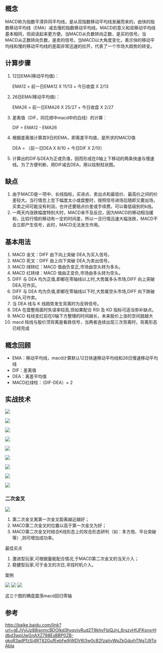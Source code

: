 概念
------

MACD称为指数平滑异同平均线，是从双指数移动平均线发展而来的，由快的指数移动平均线（EMA）减去慢的指数移动平均线，MACD的意义和双移动平均线基本相同，但阅读起来更方便。当MACD从负数转向正数，是买的信号。当MACD从正数转向负数，是卖的信号。当MACD以大角度变化，表示快的移动平均线和慢的移动平均线的差距非常迅速的拉开，代表了一个市场大趋势的转变。

计算步骤
------

1. 12日EMA(移动平均值)：

	EMA12 = 前一日EMA12 X 11/13 + 今日收盘 X 2/13
2. 26日EMA(移动平均值)：

	EMA26 = 前一日EMA26 X 25/27 + 今日收盘 X 2/27
3. 差离值（DIF，同花顺中macd中的白线）的计算：

	DIF = EMA12 - EMA26
4. 根据差离值计算其9日的EMA，即离差平均值，是所求的MACD值

	DEA = （前一日DEA X 8/10 + 今日DIF X 2/10）
5. 计算出的DIF与DEA为正或负值，因而形成在0轴上下移动的两条快速与慢速线。为了方便判断，用DIF减去DEA，用以绘制柱状图。

缺点
------

1. 由于MACD是一项中、长线指标，买进点、卖出点和最低价、最高价之间的价差较大。当行情忽上忽下幅度太小或盘整时，按照信号进场后随即又要出场，买卖之间可能没有利润，也许还要赔点价差或手续费。可以看低级别的k线。
2. 一两天内涨跌幅度特别大时，MACD来不及反应，因为MACD的移动相当缓和，比较行情的移动有一定的时间差，所以一旦行情迅速大幅涨跌，MACD不会立即产生信号，此时，MACD无法发生作用。

基本用法
------

1. MACD 金叉：DIFF 由下向上突破 DEA,为买入信号。
2. MACD 死叉：DIFF 由上向下突破 DEA,为卖出信号。
3. MACD 绿转红：MACD 值由负变正,市场由空头转为多头。
4. MACD 红转绿：MACD 值由正变负,市场由多头转为空头。
5. DIFF 与 DEA 均为正值,即都在零轴线以上时,大势属多头市场,DIFF 向上突破 DEA,可作买。
6. DIFF 与 DEA 均为负值,即都在零轴线以下时,大势属空头市场,DIFF 向下跌破 DEA,可作卖。
7. 当 DEA 线与 K 线趋势发生背离时为反转信号。
8. DEA 在盘整局面时失误率较高,但如果配合 RSI 及 KD 指标可适当弥补缺点。
9. MACD 柱线变红前在0轴下方整理的时间越长，未来股价上涨的空间就越大
10. macd 柱线与股价顶背离是看跌信号，当两者连续出现三次背离时，背离形态已经完成

概念回顾
------

* EMA：移动平均线，macd计算默认12日快速移动平均线和26日慢速移动平均线
* DIF：差离值
* DEA：离差平均值
* MACD红绿柱：（DIF-DEA）× 2

实战技术
------
![](http://www.net767.com/gupiao/UploadFiles_2010/200903/2009032414121672.gif)

![](http://www.net767.com/gupiao/UploadFiles_2010/201004/2010042017300828.gif)

![](http://www.net767.com/gupiao/UploadFiles_2010/201004/2010042017302017.gif)

![](http://www.net767.com/gupiao/UploadFiles_2010/201004/2010042017310879.gif)

![](http://www.net767.com/gupiao/UploadFiles_2010/201004/2010042017313352.gif)

![](http://www.net767.com/gupiao/UploadFiles_2010/201004/2010042017314927.gif)

![](http://www.net767.com/gupiao/UploadFiles_2010/201004/2010042017322379.gif)

![](http://www.net767.com/gupiao/UploadFiles_2010/200903/2009031018390175.gif)

![](http://www.net767.com/gupiao/UploadFiles_2010/200903/2009031018383283.gif)

### 二次金叉
![](http://www.net767.com/book/UploadFiles_8829/201404/2014040113314370.gif)

1. 第二次金叉离第一次金叉距离越近越好；
2. MACD第二次金叉的位置以高于第一次金叉为好；
3. MACD第二次金叉时结合K线形态上的攻击形态研判（如：多方炮、平台突破等）,则可增加成功率。

最佳买点

1. 激进型玩家,可根据量能配合情况,于MACD第二次金叉的当天介入；
2. 稳健型玩家,可于金叉的次日,寻找时机介入。

案例

![](http://www.net767.com/book/UploadFiles_8829/201404/2014040113315624.gif)
![](http://www.net767.com/book/UploadFiles_8829/201404/2014040113321373.gif)
![](http://www.net767.com/book/UploadFiles_8829/201404/2014040113322753.gif)

这三个图的横盘震荡macd回归零轴


参考
------

http://baike.baidu.com/link?url=gEJVyIJz88isnmcBDOIkd3hvqvjvRud2T9khvFblQJnj_6rszvHfJFKsnxrHdbd3wpUwGnAXZ788EsBBP0ZB-gkoR3adPfzSi4RT82GufEebfw9jWDV6I3w0cB2fzatiyWpZkGdujhTNg7J9TqAbIa
